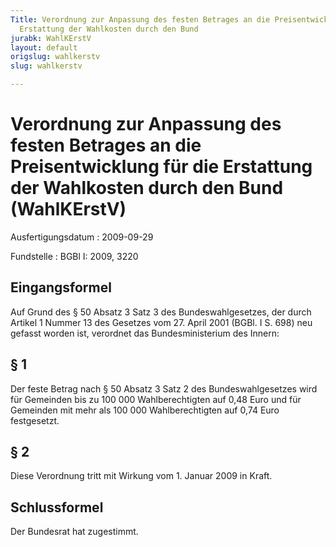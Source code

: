 ```yaml
---
Title: Verordnung zur Anpassung des festen Betrages an die Preisentwicklung für die
  Erstattung der Wahlkosten durch den Bund
jurabk: WahlKErstV
layout: default
origslug: wahlkerstv
slug: wahlkerstv

---
```


# Verordnung zur Anpassung des festen Betrages an die Preisentwicklung für die Erstattung der Wahlkosten durch den Bund (WahlKErstV)

Ausfertigungsdatum
:   2009-09-29

Fundstelle
:   BGBl I: 2009, 3220


## Eingangsformel

Auf Grund des § 50 Absatz 3 Satz 3 des Bundeswahlgesetzes, der durch
Artikel 1 Nummer 13 des Gesetzes vom 27. April 2001 (BGBl. I S. 698)
neu gefasst worden ist, verordnet das Bundesministerium des Innern:


## § 1

Der feste Betrag nach § 50 Absatz 3 Satz 2 des Bundeswahlgesetzes wird
für Gemeinden bis zu 100 000 Wahlberechtigten auf 0,48 Euro und für
Gemeinden mit mehr als 100 000 Wahlberechtigten auf 0,74 Euro
festgesetzt.


## § 2

Diese Verordnung tritt mit Wirkung vom 1. Januar 2009 in Kraft.


## Schlussformel

Der Bundesrat hat zugestimmt.

